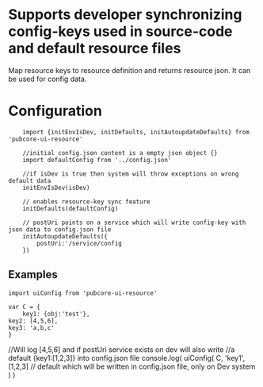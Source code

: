# Supports developer synchronizing config-keys used in source-code and default resource files
Map resource keys to resource definition and returns resource json.
It can be used for config data.

# Configuration
		import {initEnvIsDev, initDefaults, initAutoupdateDefaults} from 'pubcore-ui-resource'

		//initial config.json content is a empty json object {}
		import defaultConfig from '../config.json'

		//if isDev is true then system will throw exceptions on wrong default data
		initEnvIsDev(isDev)

		// enables resource-key sync feature
		initDefaults(defaultConfig)

		// postUri points on a service which will write config-key with json data to config.json file
		initAutoupdateDefaults({
			postUri:'/service/config
		})

## Examples
	import uiConfig from 'pubcore-ui-resource'

	var C = {
		key1: {obj:'test'},
  	key2: [4,5,6],
  	key3: 'a,b,c'
	}

//Will log [4,5,6] and if postUri service exists on dev will also write
//a default {key1:[1,2,3]} into config.json file
console.log(
	uiConfig(
		C,
		'key1',
		[1,2,3] // default which will be written in config.json file, only on Dev system
	)
)
